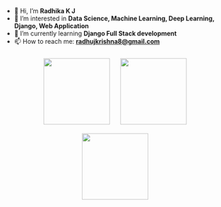 <!-- Your introduction -->
- 👋 Hi, I’m **Radhika K J**
- 👀 I’m interested in **Data Science, Machine Learning, Deep Learning, Django, Web Application**
- 🌱 I’m currently learning **Django Full Stack development**
- 📫 How to reach me: **radhujkrishna8@gmail.com**

<!-- Images arranged in a line -->
<div align="center">
  <img src="https://brandslogos.com/wp-content/uploads/images/large/python-logo.png" width="150" height="auto" style="margin: 10px;">
  <img src="https://cdn.educba.com/academy/wp-content/uploads/2020/01/Deep-Learning.jpg" width="150" height="auto" style="margin: 10px;">
  <img src="https://i.ytimg.com/vi/mgX-2_ybqNk/maxresdefault.jpg" width="150" height="auto" style="margin: 10px;">
</div>
